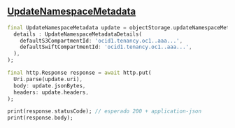 ## [UpdateNamespaceMetadata](https://docs.oracle.com/en-us/iaas/api/#/en/objectstorage/20160918/Namespace/UpdateNamespaceMetadata)

```dart
final UpdateNamespaceMetadata update = objectStorage.updateNamespaceMetadata(
  details : UpdateNamespaceMetadataDetails(
    defaultS3CompartmentId: 'ocid1.tenancy.oc1..aaa...',
    defaultSwiftCompartmentId: 'ocid1.tenancy.oc1..aaa...',
  ),
);

final http.Response response = await http.put(
  Uri.parse(update.uri),
  body: update.jsonBytes,
  headers: update.headers,
);

print(response.statusCode); // esperado 200 + application-json
print(response.body);
```